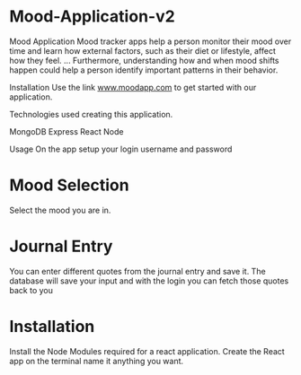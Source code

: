 # Mood-Application-v2

Mood Application
Mood tracker apps help a person monitor their mood over time and learn how external factors, such as their diet or lifestyle, affect how they feel. ... Furthermore, understanding how and when mood shifts happen could help a person identify important patterns in their behavior.

Installation
Use the link www.moodapp.com to get started with our application.

Technologies used creating this application.

MongoDB
Express
React
Node

Usage
On the app setup your login username and password

# Mood Selection

Select the mood you are in.

# Journal Entry

You can enter different quotes from the journal entry and save it.
The database will save your input and with the login you can fetch
those quotes back to you

# Installation

Install the Node Modules required for a react application.
Create the React app on the terminal name it anything you want.
